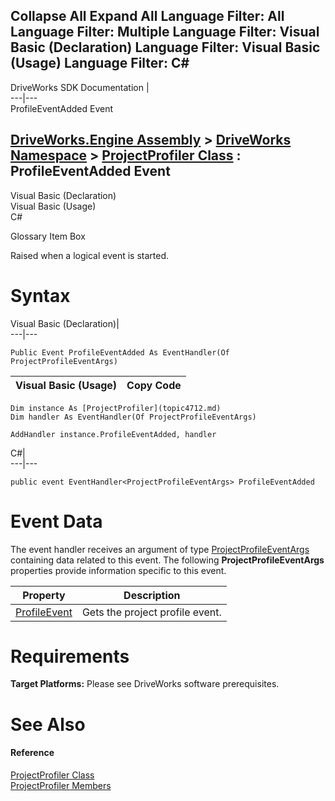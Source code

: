 Collapse All Expand All Language Filter: All  Language Filter: Multiple  Language Filter: Visual Basic (Declaration) Language Filter: Visual Basic (Usage) Language Filter: C#  
---  
DriveWorks SDK Documentation  |   
---|---  
ProfileEventAdded Event   
  
[DriveWorks.Engine Assembly](topic2156.md) > [DriveWorks Namespace](topic2159.md) > [ProjectProfiler Class](topic4712.md) : ProfileEventAdded Event  
---  
  
Visual Basic (Declaration)    
Visual Basic (Usage)    
C# 

Glossary Item Box

Raised when a logical event is started. 

# Syntax

Visual Basic (Declaration)|   
---|---  
      
    
    Public Event ProfileEventAdded As EventHandler(Of ProjectProfileEventArgs)  
  
Visual Basic (Usage)| Copy Code  
---|---  
      
    
    Dim instance As [ProjectProfiler](topic4712.md)
    Dim handler As EventHandler(Of ProjectProfileEventArgs)
     
    AddHandler instance.ProfileEventAdded, handler  
  
C#|   
---|---  
      
    
    public event EventHandler<ProjectProfileEventArgs> ProfileEventAdded  
  
# Event Data

The event handler receives an argument of type [ProjectProfileEventArgs](topic4692.md) containing data related to this event. The following **ProjectProfileEventArgs** properties provide information specific to this event.

Property| Description  
---|---  
[ProfileEvent](topic4701.md)| Gets the project profile event.   
  
# Requirements

**Target Platforms:** Please see DriveWorks software prerequisites.

# See Also

#### Reference

[ProjectProfiler Class](topic4712.md)   
[ProjectProfiler Members](topic4713.md)


